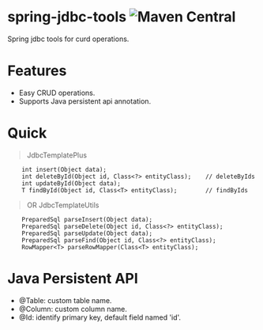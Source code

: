 # spring-jdbc-tools ![Maven Central](https://img.shields.io/maven-central/v/com.github.lkqm/spring-jdbc-tools)
Spring jdbc tools for curd operations.

# Features
- Easy CRUD operations.
- Supports Java persistent api annotation.

# Quick
> JdbcTemplatePlus
```
    int insert(Object data); 
    int deleteById(Object id, Class<?> entityClass);    // deleteByIds
    int updateById(Object data);
    T findById(Object id, Class<T> entityClass);        // findByIds
```

> OR JdbcTemplateUtils
```
    PreparedSql parseInsert(Object data);
    PreparedSql parseDelete(Object id, Class<?> entityClass);
    PreparedSql parseUpdate(Object data);
    PreparedSql parseFind(Object id, Class<?> entityClass);
    RowMapper<T> parseRowMapper(Class<T> entityClass);
```

# Java Persistent API
- @Table: custom table name.
- @Column: custom column name.
- @Id: identify primary key, default field named 'id'.
